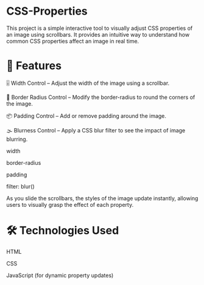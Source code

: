 # CSS-Properties
This project is a simple interactive tool to visually adjust CSS properties of an image using scrollbars. It provides an intuitive way to understand how common CSS properties affect an image in real time.

# 🚀 Features
🎚 Width Control – Adjust the width of the image using a scrollbar.

🔲 Border Radius Control – Modify the border-radius to round the corners of the image.

📦 Padding Control – Add or remove padding around the image.

🌫 Blurness Control – Apply a CSS blur filter to see the impact of image blurring.

width

border-radius

padding

filter: blur()

As you slide the scrollbars, the styles of the image update instantly, allowing users to visually grasp the effect of each property.

# 🛠️ Technologies Used
HTML

CSS

JavaScript (for dynamic property updates)
